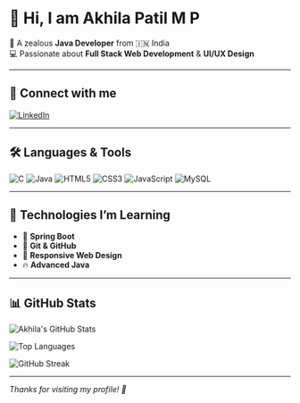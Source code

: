 # 👋 Hi, I am Akhila Patil M P

🎯 A zealous **Java Developer** from 🇮🇳 India  
💻 Passionate about **Full Stack Web Development** & **UI/UX Design**

---

## 🔗 Connect with me  

[![LinkedIn](https://img.shields.io/badge/LinkedIn-Akhila%20Patil%20M%20P-blue?style=for-the-badge&logo=linkedin&logoColor=white)](https://www.linkedin.com/in/akhila-patil-m-p-546822255/)

---

## 🛠️ Languages & Tools  

![C](https://img.shields.io/badge/C-00599C?style=for-the-badge&logo=c&logoColor=white)
![Java](https://img.shields.io/badge/Java-ED8B00?style=for-the-badge&logo=java&logoColor=white)
![HTML5](https://img.shields.io/badge/HTML5-E34F26?style=for-the-badge&logo=html5&logoColor=white)
![CSS3](https://img.shields.io/badge/CSS3-1572B6?style=for-the-badge&logo=css3&logoColor=white)
![JavaScript](https://img.shields.io/badge/JavaScript-F7DF1E?style=for-the-badge&logo=javascript&logoColor=black)
![MySQL](https://img.shields.io/badge/MySQL-00758F?style=for-the-badge&logo=mysql&logoColor=white)

---

## 🚀 Technologies I’m Learning  

- 🌱 **Spring Boot**  
- 💾 **Git & GitHub**  
- 🧩 **Responsive Web Design**  
- 🔥 **Advanced Java**

---

## 📊 GitHub Stats  

![Akhila's GitHub Stats](https://github-readme-stats.vercel.app/api?username=akhila-patil-m-p&show_icons=true&theme=radical)

![Top Languages](https://github-readme-stats.vercel.app/api/top-langs/?username=akhila-patil-m-p&layout=compact&theme=radical)

![GitHub Streak](https://streak-stats.demolab.com/?user=akhila-patil-m-p&theme=radical)

---

_Thanks for visiting my profile! 💙_
